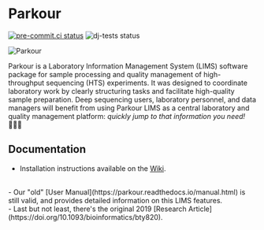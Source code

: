 # Parkour

[![pre-commit.ci status](https://results.pre-commit.ci/badge/github/maxplanck-ie/parkour2/main.svg)](https://results.pre-commit.ci/latest/github/maxplanck-ie/parkour2/main) ![dj-tests status](https://github.com/maxplanck-ie/parkour2/actions/workflows/django.yml/badge.svg)

![Parkour](./readme.png)

Parkour is a Laboratory Information Management System (LIMS) software package
for sample processing and quality management of high-throughput sequencing
(HTS) experiments. It was designed to coordinate laboratory work by clearly
structuring tasks and facilitate high-quality sample preparation. Deep
sequencing users, laboratory personnel, and data managers will benefit from
using Parkour LIMS as a central laboratory and quality management platform:
_quickly jump to that information you need!_ 🤸🏻‍♀️

## Documentation

- Installation instructions available on the [Wiki](https://github.com/maxplanck-ie/parkour2/wiki/Installation#steps).
<br />
- Our "old" [User Manual](https://parkour.readthedocs.io/manual.html) is still valid, and provides detailed information on this LIMS features.
<br />
- Last but not least, there's the original 2019 [Research Article](https://doi.org/10.1093/bioinformatics/bty820).
<br />
